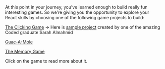 At this point in your journey, you've learned enough to build really fun interesting games. So we're giving you the opportunity to explore your React skills by choosing one of the following game projects to build:


[The Clicking Game](https://trello.com/b/VGGAxwld/click-click) → Here is [sample project](https://the-death-star.netlify.app/) created by one of the amazing Coded graduate Sarah Almahmid  

[Guac-A-Mole](https://trello.com/b/PusGqrGU/guac-a-mole)

[The Memory Game](https://trello.com/b/f3R3nBpY/the-memory-game-150)

Click on the game to read more about it.
